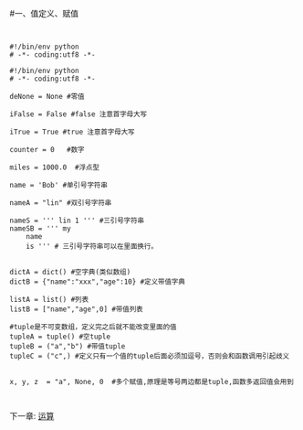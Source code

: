 #一、值定义、赋值

<pre><code>

#!/bin/env python
# -*- coding:utf8 -*-

#!/bin/env python
# -*- coding:utf8 -*-

deNone = None #零值

iFalse = False #false 注意首字母大写

iTrue = True #true 注意首字母大写

counter = 0   #数字

miles = 1000.0  #浮点型

name = 'Bob' #单引号字符串

nameA = "lin" #双引号字符串

nameS = ''' lin 1 ''' #三引号字符串
nameSB = ''' my
    name
    is ''' # 三引号字符串可以在里面换行。
    

dictA = dict() #空字典(类似数组)
dictB = {"name":"xxx","age":10} #定义带值字典

listA = list() #列表
listB = ["name","age",0] #带值列表

#tuple是不可变数组，定义完之后就不能改变里面的值
tupleA = tuple() #空tuple
tupleB = ("a","b") #带值tuple
tupleC = ("c",) #定义只有一个值的tuple后面必须加逗号，否则会和函数调用引起歧义


x, y, z  = "a", None, 0  #多个赋值,原理是等号两边都是tuple,函数多返回值会用到


</code></pre>


下一章: <a href="https://github.com/linjianzao/python-getting-started/blob/master/%E8%BF%90%E7%AE%97.md">运算</a>
